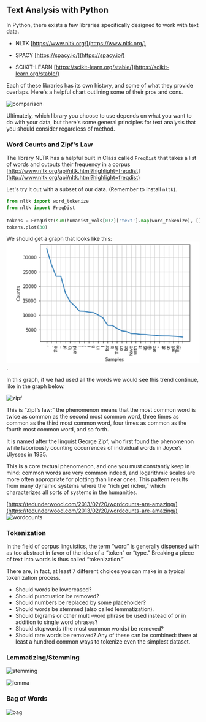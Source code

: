 ## Text Analysis with Python


In Python, there exists a few libraries specifically designed to work with text data.

- NLTK [https://www.nltk.org/](https://www.nltk.org/)

- SPACY [https://spacy.io/](https://spacy.io/)

- SCIKIT-LEARN [https://scikit-learn.org/stable/](https://scikit-learn.org/stable/)

Each of these libraries has its own history, and some of what they provide overlaps. Here's a helpful chart outlining some of their pros and cons.

![comparison](https://activewizards.com/content/blog/Comparison_of_Python_NLP_libraries/nlp-librares-python-prs-and-cons01.png)

Ultimately, which library you choose to use depends on what you want to do with your data, but there's some general principles for text analysis that you should consider regardless of method.

### Word Counts and Zipf's Law

The library NLTK has a helpful built in Class called `FreqDist` that takes a list of words and outputs their frequency in a corpus [http://www.nltk.org/api/nltk.html?highlight=freqdist](http://www.nltk.org/api/nltk.html?highlight=freqdist)

Let's try it out with a subset of our data. (Remember to install `nltk`).

```python
from nltk import word_tokenize
from nltk import FreqDist

tokens = FreqDist(sum(humanist_vols[0:2]['text'].map(word_tokenize), []))
tokens.plot(30)
```
We should get a graph that looks like this:
![counts](images/counts.png).

In this graph, if we had used all the words we would see this trend continue, like in the graph below.

![zipf](https://miro.medium.com/max/6072/1*GTpckiHyFLe04pUMeYDYOg.png)

This is “Zipf’s law:” the phenomenon means that the most common word is twice as common as the second most common word, three times as common as the third most common word, four times as common as the fourth most common word, and so forth.

It is named after the linguist George Zipf, who first found the phenomenon while laboriously counting occurrences of individual words in Joyce’s Ulysses in 1935.

This is a core textual phenomenon, and one you must constantly keep in mind: common words are very common indeed, and logarithmic scales are more often appropriate for plotting than linear ones. This pattern results from many dynamic systems where the “rich get richer,” which characterizes all sorts of systems in the humanities.

[https://tedunderwood.com/2013/02/20/wordcounts-are-amazing/](https://tedunderwood.com/2013/02/20/wordcounts-are-amazing/)
![wordcounts](images/wordcounts.png)

### Tokenization

In the field of corpus linguistics, the term “word” is generally dispensed with as too abstract in favor of the idea of a “token” or “type.” Breaking a piece of text into words is thus called “tokenization.”

There are, in fact, at least 7 different choices you can make in a typical tokenization process. 

- Should words be lowercased?
- Should punctuation be removed?
- Should numbers be replaced by some placeholder?
- Should words be stemmed (also called lemmatization).
- Should bigrams or other multi-word phrase be used instead of or in addition to single word phrases?
- Should stopwords (the most common words) be removed?
- Should rare words be removed?
Any of these can be combined: there at least a hundred common ways to tokenize even the simplest dataset.

### Lemmatizing/Stemming

![stemming](https://miro.medium.com/max/1400/1*-MTbZK9ha3Kp1Z50o79Tzg.png)

![lemma](https://devopedia.org/images/article/227/6785.1570815200.png)


### Bag of Words

![bag](https://qph.fs.quoracdn.net/main-qimg-4934f0958e121d33717f848230ef664a)
